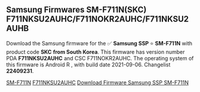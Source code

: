 <h2>Samsung Firmwares SM-F711N(SKC) F711NKSU2AUHC/F711NOKR2AUHC/F711NKSU2AUHB</h2>
Download the Samsung firmware for the ✅ <strong>Samsung SSP </strong> ⭐ <strong>SM-F711N</strong> with product code <strong>SKC</strong> <strong> from South Korea</strong>. This firmware has version number PDA <strong>F711NKSU2AUHC</strong> and CSC F711NOKR2AUHC. The operating system of this firmware is Android R , with build date 2021-09-06. Changelist <strong>22409231</strong>.


[SM-F711N](https://samfirm.shop/samsung/model/SM-F711N)
[F711NKSU2AUHC](https://samfirm.shop/samsung/pda/F711NKSU2AUHC)
[Download Firmware Samsung SSP SM-F711N](https://samfirm.shop/samsung/firmware/452843)

